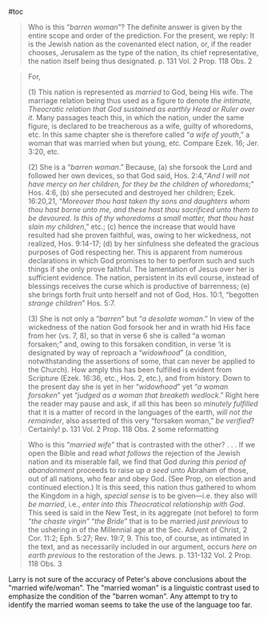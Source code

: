 #toc

>Who is this “*barren woman*”? The definite answer is given by the entire scope and order of the prediction. For the present, we reply: It is the Jewish nation as the covenanted elect nation, or, if the reader chooses, Jerusalem as the type of the nation, its chief representative, the nation itself being thus designated.
>p. 131 Vol. 2 Prop. 118 Obs. 2

>For, 
>
>(1) This nation is represented as *married* to God, being His wife. The marriage relation being thus used as a figure to denote *the intimate, Theocratic relation that God sustained as earthly Head or Ruler over it*. Many passages teach this, in which the nation, under the same figure, is declared to be treacherous as a wife, guilty of whoredoms, etc. In this same chapter she is therefore called “*a wife of youth*,” a woman that was married when but young, etc. Compare Ezek. 16; Jer. 3:20, etc. 
>
>(2) She is a “*barren woman*.” Because, 
>(a) she forsook the Lord and followed her own devices, so that God said, Hos. 2:4,“*And I will not have mercy on her children, for they be the children of whoredoms*;” Hos. 4:6, 
>(b) she persecuted and destroyed her children; Ezek. 16:20,21, “*Moreover thou hast taken thy sons and daughters whom thou hast borne unto me, and these hast thou sacrificed unto them to be devoured. Is this of thy whoredoms a small matter, that thou hast slain my children*,” etc.; 
>(c) hence the increase that would have resulted had she proven faithful, was, owing to her wickedness, not realized, Hos. 9:14-17; 
>(d) by her sinfulness she defeated the gracious purposes of God respecting her. This is apparent from numerous declarations in which God promises to her to perform such and such things if she only prove faithful. The lamentation of Jesus over her is sufficient evidence. The nation, persistent in its evil course, instead of blessings receives the curse which is productive of barrenness; 
>(e) she brings forth fruit unto herself and not of God, Hos. 10:1, “begotten *strange children*” Hos. 5:7. 
>
>(3) She is not only a “*barren*” but “*a desolate woman*.” In view of the wickedness of the nation God forsook her and in wrath hid His face from her (vs. 7, 8), so that in verse 6 she is called “a woman forsaken;” and, owing to this forsaken condition, in verse ‘it is designated by way of reproach a “*widowhood*” (a condition, notwithstanding the assertions of some, that can never be applied to the Church). How amply this has been fulfilled is evident from Scripture (Ezek. 16:36, etc., Hos. 2, etc.), and from history. Down to the present day she is yet in her “*widowhood*” yet “*a woman forsaken*” yet “*judged as a woman that breaketh wedlock*.” Right here the reader may pause and ask, if all this has been *so minutely fulfilled* that it is a matter of record in the languages of the earth, *will not the remainder*, also asserted of this very “forsaken woman,” *be verified*? Certainly!
>p. 131 Vol. 2 Prop. 118 Obs. 2 some reformatting


>Who is this “*married wife*” that is contrasted with the other?
>. . .
>If we open the Bible and read *what follows* the rejection of the Jewish nation and its miserable fall, we find that God *during this period of abandonment* proceeds to raise up *a seed* unto Abraham of those, out of all nations, who fear and obey God. (See Prop, on election and continued election.) It is this seed, this nation thus gathered to whom the Kingdom in a high, *special sense* is to be given—i.e. they also will *be married*, i.e., *enter into this Theocratical relationship with God*. This seed is said in the New Test, in its aggregate (not before) to form “*the chaste virgin*” “*the Bride*” that is to be married *just previous* to the ushering in of the Millennial age at the Sec. Advent of Christ, 2 Cor. 11:2; Eph. 5:27; Rev. 19:7, 9. This too, of course, as intimated in the text, and as necessarily included in our argument, occurs *here on earth previous* to the restoration of the Jews.
>p. 131-132 Vol. 2 Prop. 118 Obs. 3

Larry is not sure of the accuracy of Peter's above conclusions about the "married wife/woman".  The "married woman" is a linguistic contrast used to emphasize the condition of the "barren woman".  Any attempt to try to identify the married woman seems to take the use of the language too far.









